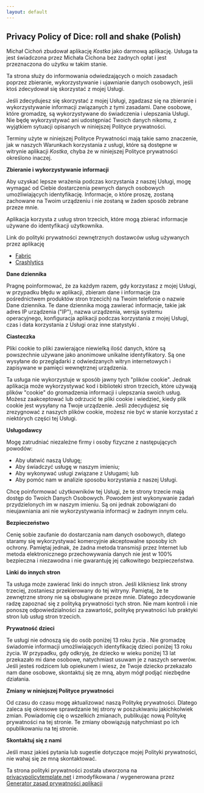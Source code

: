 ```yaml
---
layout: default
---
```


## Privacy Policy of Dice: roll and shake (Polish)

Michał Cichoń zbudował aplikację *Kostka* jako darmową aplikację. Usługa ta jest świadczona przez Michała Cichona bez żadnych opłat i jest przeznaczona do użytku w takim stanie.

Ta strona służy do informowania odwiedzających o moich zasadach poprzez zbieranie, wykorzystywanie i ujawnianie danych osobowych, jeśli ktoś zdecydował się skorzystać z mojej Usługi.

Jeśli zdecydujesz się skorzystać z mojej Usługi, zgadzasz się na zbieranie i wykorzystywanie informacji związanych z tymi zasadami. Dane osobowe, które gromadzę, są wykorzystywane do świadczenia i ulepszania Usługi. Nie będę wykorzystywać ani udostępniać Twoich danych nikomu, z wyjątkiem sytuacji opisanych w niniejszej Polityce prywatności.

Terminy użyte w niniejszej Polityce Prywatności mają takie samo znaczenie, jak w naszych Warunkach korzystania z usługi, które są dostępne w witrynie aplikacji *Kostka*, chyba że w niniejszej Polityce prywatności określono inaczej.

**Zbieranie i wykorzystywanie informacji**

Aby uzyskać lepsze wrażenia podczas korzystania z naszej Usługi, mogę wymagać od Ciebie dostarczenia pewnych danych osobowych umożliwiających identyfikację. Informacje, o które proszę, zostaną zachowane na Twoim urządzeniu i nie zostaną w żaden sposób zebrane przeze mnie.

Aplikacja korzysta z usług stron trzecich, które mogą zbierać informacje używane do identyfikacji użytkownika.

Link do polityki prywatności zewnętrznych dostawców usług używanych przez aplikację

* [Fabric](https://fabric.io/privacy)
* [Crashlytics](https://try.crashlytics.com/terms/privacy-policy.pdf)

**Dane dziennika**

Pragnę poinformować, że za każdym razem, gdy korzystasz z mojej Usługi, w przypadku błędu w aplikacji, zbieram dane i informacje (za pośrednictwem produktów stron trzecich) na Twoim telefonie o nazwie Dane dziennika. Te dane dziennika mogą zawierać informacje, takie jak adres IP urządzenia ("IP"), nazwa urządzenia, wersja systemu operacyjnego, konfiguracja aplikacji podczas korzystania z mojej Usługi, czas i data korzystania z Usługi oraz inne statystyki .

**Ciasteczka**

Pliki cookie to pliki zawierające niewielką ilość danych, które są powszechnie używane jako anonimowe unikalne identyfikatory. Są one wysyłane do przeglądarki z odwiedzanych witryn internetowych i zapisywane w pamięci wewnętrznej urządzenia.

Ta usługa nie wykorzystuje w sposób jawny tych "plików cookie". Jednak aplikacja może wykorzystywać kod i biblioteki stron trzecich, które używają plików "cookie" do gromadzenia informacji i ulepszania swoich usług. Możesz zaakceptować lub odrzucić te pliki cookie i wiedzieć, kiedy plik cookie jest wysyłany na Twoje urządzenie. Jeśli zdecydujesz się zrezygnować z naszych plików cookie, możesz nie być w stanie korzystać z niektórych części tej Usługi.

**Usługodawcy**

Mogę zatrudniać niezależne firmy i osoby fizyczne z następujących powodów:

* Aby ułatwić naszą Usługę;
* Aby świadczyć usługę w naszym imieniu;
* Aby wykonywać usługi związane z Usługami; lub
* Aby pomóc nam w analizie sposobu korzystania z naszej Usługi.

Chcę poinformować użytkowników tej Usługi, że te strony trzecie mają dostęp do Twoich Danych Osobowych. Powodem jest wykonywanie zadań przydzielonych im w naszym imieniu. Są oni jednak zobowiązani do nieujawniania ani nie wykorzystywania informacji w żadnym innym celu.

**Bezpieczeństwo**

Cenię sobie zaufanie do dostarczania nam danych osobowych, dlatego staramy się wykorzystywać komercyjnie akceptowalne sposoby ich ochrony. Pamiętaj jednak, że żadna metoda transmisji przez Internet lub metoda elektronicznego przechowywania danych nie jest w 100% bezpieczna i niezawodna i nie gwarantuję jej całkowitego bezpieczeństwa.

**Linki do innych stron**

Ta usługa może zawierać linki do innych stron. Jeśli klikniesz link strony trzeciej, zostaniesz przekierowany do tej witryny. Pamiętaj, że te zewnętrzne strony nie są obsługiwane przeze mnie. Dlatego zdecydowanie radzę zapoznać się z polityką prywatności tych stron. Nie mam kontroli i nie ponoszę odpowiedzialności za zawartość, politykę prywatności lub praktyki stron lub usług stron trzecich.

**Prywatność dzieci**

Te usługi nie odnoszą się do osób poniżej 13 roku życia \. Nie gromadzę świadomie informacji umożliwiających identyfikację dzieci poniżej 13 roku życia. W przypadku, gdy odkryję, że dziecko w wieku poniżej 13 lat przekazało mi dane osobowe, natychmiast usuwam je z naszych serwerów. Jeśli jesteś rodzicem lub opiekunem i wiesz, że Twoje dziecko przekazało nam dane osobowe, skontaktuj się ze mną, abym mógł podjąć niezbędne działania.

**Zmiany w niniejszej Polityce prywatności**

Od czasu do czasu mogę aktualizować naszą Politykę prywatności. Dlatego zaleca się okresowe sprawdzanie tej strony w poszukiwaniu jakichkolwiek zmian. Powiadomię cię o wszelkich zmianach, publikując nową Politykę prywatności na tej stronie. Te zmiany obowiązują natychmiast po ich opublikowaniu na tej stronie.

**Skontaktuj się z nami**

Jeśli masz jakieś pytania lub sugestie dotyczące mojej Polityki prywatności, nie wahaj się ze mną skontaktować.

Ta strona polityki prywatności została utworzona na [privacypolicytemplate.net](https://privacypolicytemplate.net) i zmodyfikowana / wygenerowana przez [Generator zasad prywatności aplikacji](https://app-privacy-policy-generator.firebaseapp.com/)
